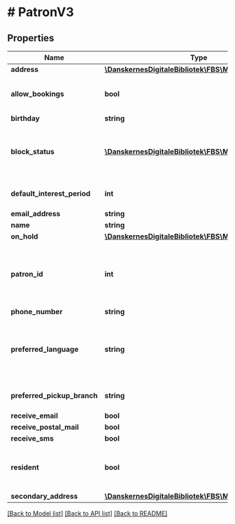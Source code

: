 # # PatronV3

## Properties

Name | Type | Description | Notes
------------ | ------------- | ------------- | -------------
**address** | [**\DanskernesDigitaleBibliotek\FBS\Model\Address**](Address.md) |  | [optional]
**allow_bookings** | **bool** | True if the user is allowed to create bookings. | [optional]
**birthday** | **string** |  | [optional]
**block_status** | [**\DanskernesDigitaleBibliotek\FBS\Model\BlockStatus[]**](BlockStatus.md) | A list of block statuses -  if the patron is not blocked then this value is empty or null | [optional]
**default_interest_period** | **int** | Length of default interest period in days |
**email_address** | **string** |  | [optional]
**name** | **string** |  | [optional]
**on_hold** | [**\DanskernesDigitaleBibliotek\FBS\Model\Period**](Period.md) |  | [optional]
**patron_id** | **int** | Patron identifier to be used in subsequent service calls involving the patron |
**phone_number** | **string** |  | [optional]
**preferred_language** | **string** | Language in which the patron prefers the communication with the library to take place | [optional]
**preferred_pickup_branch** | **string** | ISIL of preferred pickup branch |
**receive_email** | **bool** |  |
**receive_postal_mail** | **bool** |  |
**receive_sms** | **bool** |  |
**resident** | **bool** | True if the user is resident in the same municipality as the library |
**secondary_address** | [**\DanskernesDigitaleBibliotek\FBS\Model\Address**](Address.md) |  | [optional]

[[Back to Model list]](../../README.md#models) [[Back to API list]](../../README.md#endpoints) [[Back to README]](../../README.md)
